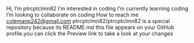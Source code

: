 Hi, I’m ptrcptclmn82 I’m interested in coding I’m currently learning coding I’m looking to collaborate on coding How to reach me colemanp242@gmail.com ptrcptclmn82/ptrcptclmn82 is a special repository because its README.md this file appears on your GitHub profile.you can click the Preview link to take a look at your changes

